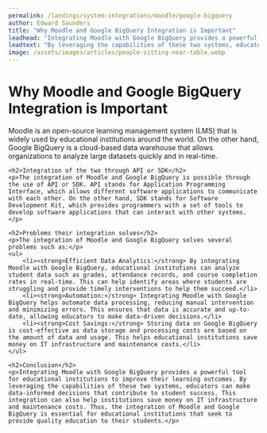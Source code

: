 ```yaml
---
permalink: /landings/system-integrations/moodle/google-bigquery
author: Edward Saunders
title: "Why Moodle and Google BigQuery Integration is Important"
leadhead: "Integrating Moodle with Google BigQuery provides a powerful tool for educational institutions to improve their learning outcomes"
leadtext: "By leveraging the capabilities of these two systems, educators can make data-informed decisions that contribute to student success. This integration can also help institutions save money on IT infrastructure and maintenance costs. Thus, the integration of Moodle and Google BigQuery is essential for educational institutions that seek to provide quality education to their students."
image: /assets/images/articles/people-sitting-near-table.webp
---
```

<div class="arttext">	<h1>Why Moodle and Google BigQuery Integration is Important</h1>
	<p>Moodle is an open-source learning management system (LMS) that is widely used by educational institutions around the world. On the other hand, Google BigQuery is a cloud-based data warehouse that allows organizations to analyze large datasets quickly and in real-time.</p>

	<h2>Integration of the two through API or SDK</h2>
	<p>The integration of Moodle and Google BigQuery is possible through the use of API or SDK. API stands for Application Programming Interface, which allows different software applications to communicate with each other. On the other hand, SDK stands for Software Development Kit, which provides programmers with a set of tools to develop software applications that can interact with other systems.</p>

	<h2>Problems their integration solves</h2>
	<p>The integration of Moodle and Google BigQuery solves several problems such as:</p>
	<ul>
		<li><strong>Efficient Data Analytics:</strong> By integrating Moodle with Google BigQuery, educational institutions can analyze student data such as grades, attendance records, and course completion rates in real-time. This can help identify areas where students are struggling and provide timely interventions to help them succeed.</li>
		<li><strong>Automation:</strong> Integrating Moodle with Google BigQuery helps automate data processing, reducing manual intervention and minimizing errors. This ensures that data is accurate and up-to-date, allowing educators to make data-driven decisions.</li>
		<li><strong>Cost Savings:</strong> Storing data on Google BigQuery is cost-effective as data storage and processing costs are based on the amount of data and usage. This helps educational institutions save money on IT infrastructure and maintenance costs.</li>
	</ul>

	<h2>Conclusion</h2>
	<p>Integrating Moodle with Google BigQuery provides a powerful tool for educational institutions to improve their learning outcomes. By leveraging the capabilities of these two systems, educators can make data-informed decisions that contribute to student success. This integration can also help institutions save money on IT infrastructure and maintenance costs. Thus, the integration of Moodle and Google BigQuery is essential for educational institutions that seek to provide quality education to their students.</p>
</div>